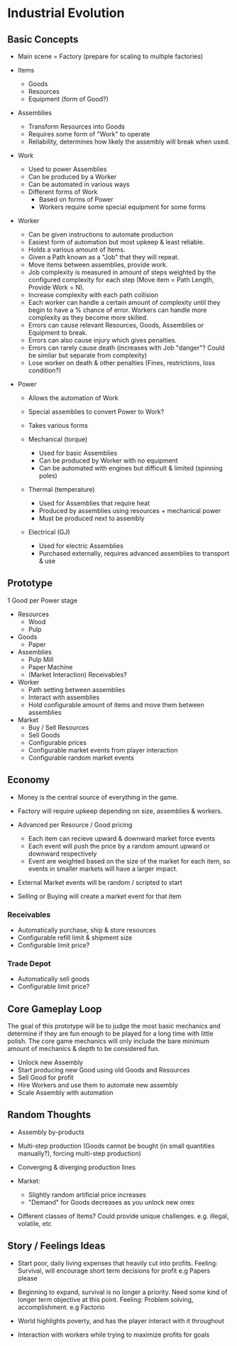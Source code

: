 # Industrial Evolution


## Basic Concepts

- Main scene = Factory (prepare for scaling to multiple factories)

- Items
    - Goods
    - Resources
    - Equipment (form of Good?)
- Assemblies
    - Transform Resources into Goods
    - Requires some form of "Work" to operate
    - Reliability, determines how likely the assembly will break when used.
- Work
    - Used to power Assemblies
    - Can be produced by a Worker
    - Can be automated in various ways
    - Different forms of Work
        - Based on forms of Power
        - Workers require some special equipment for some forms
- Worker
    - Can be given instructions to automate production
    - Easiest form of automation but most upkeep & least reliable.
    - Holds a various amount of Items.
    - Given a Path known as a "Job" that they will repeat.
    - Move items between assemblies, provide work.
    - Job complexity is measured in amount of steps weighted by the configured complexity for each step (Move item = Path Length, Provide Work = N).
    - Increase complexity with each path collision
    - Each worker can handle a certain amount of complexity until they begin to have a % chance of error. Workers can handle more complexity as they become more skilled.
    - Errors can cause relevant Resources, Goods, Assemblies or Equipment to break.
    - Errors can also cause injury which gives penalties.
    - Errors can rarely cause death (increases with Job "danger"? Could be similar but separate from complexity)
    - Lose worker on death & other penalties (Fines, restrictions, loss condition?)
- Power
    - Allows the automation of Work
    - Special assemblies to convert Power to Work?
    - Takes various forms

    - Mechanical (torque)
        - Used for basic Assemblies
        - Can be produced by Worker with no equipment
        - Can be automated with engines but difficult & limited (spinning poles)
    - Thermal (temperature)
        - Used for Assemblies that require heat
        - Produced by assemblies using resources + mechanical power
        - Must be produced next to assembly
    - Electrical (GJ)
        - Used for electric Assemblies
        - Purchased externally, requires advanced assemblies to transport & use


## Prototype

1 Good per Power stage

- Resources
    - Wood
    - Pulp
- Goods
    - Paper
- Assemblies
    - Pulp Mill
    - Paper Machine
    - (Market Interaction) Receivables?
- Worker
    - Path setting between assemblies
    - Interact with assemblies
    - Hold configurable amount of items and move them between assemblies
- Market
    - Buy / Sell Resources
    - Sell Goods
    - Configurable prices
    - Configurable market events from player interaction
    - Configurable random market events


## Economy
- Money is the central source of everything in the game.
- Factory will require upkeep depending on size, assemblies & workers.

- Advanced per Resource / Good pricing
    - Each item can recieve upward & downward market force events
    - Each event will push the price by a random amount upward or downward respectively
    - Event are weighted based on the size of the market for each item, so events in smaller markets will have a larger impact.
- External Market events will be random / scripted to start
- Selling or Buying will create a market event for that item

### Receivables
- Automatically purchase, ship & store resources
- Configurable refill limit & shipment size
- Configurable limit price?

### Trade Depot
- Automatically sell goods
- Configurable limit price?

## Core Gameplay Loop
The goal of this prototype will be to judge the most basic mechanics and determine if they are fun enough to be played for a long time with little polish. The core game mechanics will only include the bare minimum amount of mechanics & depth to be considered fun.

- Unlock new Assembly
- Start producing new Good using old Goods and Resources
- Sell Good for profit
- Hire Workers and use them to automate new assembly
- Scale Assembly with automation

## Random Thoughts

- Assembly by-products
- Multi-step production (Goods cannot be bought (in small quantities manually?), forcing multi-step production)
- Converging & diverging production lines
- Market:
    - Slightly random artificial price increases
    - "Demand" for Goods decreases as you unlock new ones

- Different classes of Items? Could provide unique challenges. e.g. illegal, volatile, etc


## Story / Feelings Ideas

- Start poor, daily living expenses that heavily cut into profits. Feeling: Survival, will encourage short term decisions for profit e.g Papers please
- Beginning to expand, survival is no longer a priority. Need some kind of longer term objective at this point. Feeling: Problem solving, accomplishment. e.g Factorio

- World highlights poverty, and has the player interact with it throughout
- Interaction with workers while trying to maximize profits for goals
